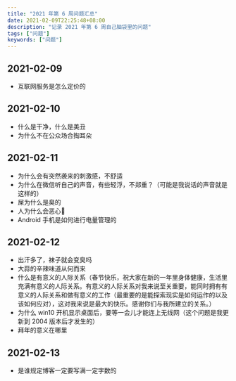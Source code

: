 ```yaml
---
title: "2021 年第 6 周问题汇总"
date: 2021-02-09T22:25:48+08:00
description: "记录 2021 年第 6 周自己脑袋里的问题"
tags: ["问题"]
keywords: ["问题"]
---
```


## 2021-02-09

- 互联网服务是怎么定价的

## 2021-02-10

- 什么是干净，什么是美丑
- 为什么不在公众场合掏耳朵

## 2021-02-11

- 为什么会有突然袭来的刺激感，不舒适
- 为什么在微信听自己的声音，有些轻浮，不郑重？（可能是我说话的声音就是这样的）
- 屎为什么是臭的
- 人为什么会恶心🤢
- Android 手机是如何进行电量管理的

## 2021-02-12

- 出汗多了，袜子就会变臭吗
- 大蒜的辛辣味道从何而来
- 什么是有意义的人际关系（春节快乐，祝大家在新的一年里身体健康，生活里充满有意义的人际关系。有意义的人际关系对我来说至关重要，能同时拥有有意义的人际关系和做有意义的工作（最重要的是能探索现实是如何运作的以及该如何应对），这对我来说是最大的快乐。感谢你们与我所建立的关系。）
- 为什么 win10 开机显示桌面后，要等一会儿才能连上无线网（这个问题是我更新到 2004 版本后才发生的）
- 拜年的意义在哪里

## 2021-02-13

- 是谁规定博客一定要写满一定字数的

